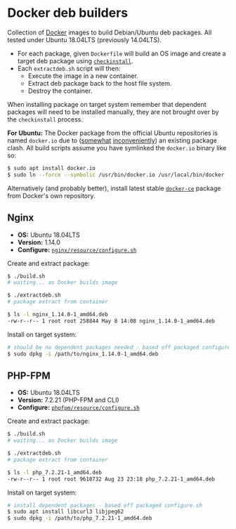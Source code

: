 # Docker deb builders

Collection of [Docker](https://www.docker.com) images to build Debian/Ubuntu deb packages. All tested under Ubuntu 18.04LTS (previously 14.04LTS).

- For each package, given `Dockerfile` will build an OS image and create a target deb package using [`checkinstall`](https://help.ubuntu.com/community/CheckInstall).
- Each `extractdeb.sh` script will then:
	- Execute the image in a new container.
	- Extract deb package back to the host file system.
	- Destroy the container.

When installing package on target system remember that dependent packages will need to be installed manually, they are not brought over by the `checkinstall` process.

**For Ubuntu:** The Docker package from the official Ubuntu repositories is named `docker.io` due to ([somewhat](https://packages.ubuntu.com/trusty/docker.io) [inconveniently](https://packages.ubuntu.com/xenial/docker.io)) an existing package clash. All build scripts assume you have symlinked the `docker.io` binary like so:

```sh
$ sudo apt install docker.io
$ sudo ln --force --symbolic /usr/bin/docker.io /usr/local/bin/docker
```

Alternatively (and probably better), install latest stable [`docker-ce`](https://docs.docker.com/install/linux/docker-ce/ubuntu/) package from Docker's own repository.

## Nginx

- **OS:** Ubuntu 18.04LTS
- **Version:** 1.14.0
- **Configure:** [`nginx/resource/configure.sh`](nginx/resource/configure.sh)

Create and extract package:

```sh
$ ./build.sh
# waiting... as Docker builds image

$ ./extractdeb.sh
# package extract from container

$ ls -l nginx_1.14.0-1_amd64.deb
-rw-r--r-- 1 root root 258844 May 8 14:08 nginx_1.14.0-1_amd64.deb
```

Install on target system:

```sh
# should be no dependent packages needed - based off packaged configure.sh
$ sudo dpkg -i /path/to/nginx_1.14.0-1_amd64.deb
```

## PHP-FPM

- **OS:** Ubuntu 18.04LTS
- **Version:** 7.2.21 (PHP-FPM and CLI)
- **Configure:** [`phpfpm/resource/configure.sh`](phpfpm/resource/configure.sh)

Create and extract package:

```sh
$ ./build.sh
# waiting... as Docker builds image

$ ./extractdeb.sh
# package extract from container

$ ls -l php_7.2.21-1_amd64.deb
-rw-r--r-- 1 root root 9618732 Aug 23 23:18 php_7.2.21-1_amd64.deb
```

Install on target system:

```sh
# install dependent packages - based off packaged configure.sh
$ sudo apt install libcurl3 libjpeg62
$ sudo dpkg -i /path/to/php_7.2.21-1_amd64.deb
```

